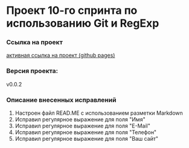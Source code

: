 # Проект 10-го спринта по использованию Git и RegExp
### Ссылка на проект
[активная ссылка на проект (github pages)](
https://shishovka.github.io/shishov_KA_sprint_10.github.io/)
### Версия проекта:
v0.0.2
### Описание внесенных исправлений
1. Настроен файл READ.ME с использованием разметки Markdown
1. Исправил регулярное выражение для поля "Имя"
1. Исправил регулярное выражение для поля "E-Mail"
1. Исправил регулярное выражение для поля "Телефон"
1. Исправил регулярное выражение для поля "Ваш сайт"
